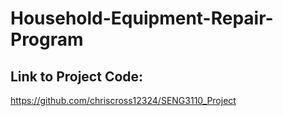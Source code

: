 # Household-Equipment-Repair-Program
## Link to Project Code: 
https://github.com/chriscross12324/SENG3110_Project
